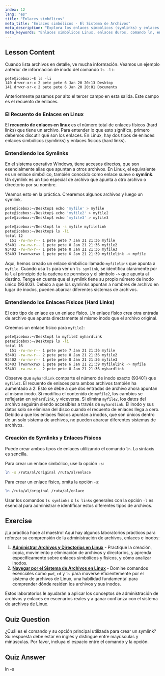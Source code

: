 ```yaml
---
index: 12
lang: "es"
title: "Enlaces simbólicos"
meta_title: "Enlaces simbólicos - El Sistema de Archivos"
meta_description: "Explora los enlaces simbólicos (symlinks) y enlaces duros de Linux. Aprende a crearlos con el comando ln, verificar el conteo de enlaces en Linux con ls, y entiende la diferencia en las salidas de ls para enlaces simbólicos y duros."
meta_keywords: "Enlaces simbólicos Linux, enlaces duros, comando ln, enlaces simbólicos, ls enlace simbólico, conteo de enlaces en linux, ls enlaces simbólicos, ls enlaces, sistema de archivos Linux, tutorial Linux"
---
```


## Lesson Content

Cuando lista archivos en detalle, ve mucha información. Veamos un ejemplo anterior de información de inodo del comando `ls -li`:

```plaintext
pete@icebox:~$ ls -li
140 drwxr-xr-x 2 pete pete 6 Jan 20 20:13 Desktop
141 drwxr-xr-x 2 pete pete 6 Jan 20 20:01 Documents
```

Anteriormente pasamos por alto el tercer campo en esta salida. Este campo es el recuento de enlaces.

### El Recuento de Enlaces en Linux

El **recuento de enlaces en linux** es el número total de enlaces físicos (hard links) que tiene un archivo. Para entender lo que esto significa, primero debemos discutir qué son los enlaces. En Linux, hay dos tipos de enlaces: enlaces simbólicos (symlinks) y enlaces físicos (hard links).

### Entendiendo los Symlinks

En el sistema operativo Windows, tiene accesos directos, que son esencialmente alias que apuntan a otros archivos. En Linux, el equivalente es un enlace simbólico, también conocido como enlace suave o **symlink**. Un symlink es un tipo especial de archivo que apunta a otro archivo o directorio por su nombre.

Veamos esto en la práctica. Crearemos algunos archivos y luego un symlink.

```bash
pete@icebox:~/Desktop$ echo 'myfile' > myfile
pete@icebox:~/Desktop$ echo 'myfile2' > myfile2
pete@icebox:~/Desktop$ echo 'myfile3' > myfile3

pete@icebox:~/Desktop$ ln -s myfile myfilelink
pete@icebox:~/Desktop$ ls -li
total 12
  151 -rw-rw-r-- 1 pete pete 7 Jan 21 21:36 myfile
93401 -rw-rw-r-- 1 pete pete 8 Jan 21 21:36 myfile2
93402 -rw-rw-r-- 1 pete pete 8 Jan 21 21:36 myfile3
93403 lrwxrwxrwx 1 pete pete 6 Jan 21 21:39 myfilelink -> myfile
```

Aquí, hemos creado un enlace simbólico llamado `myfilelink` que apunta a `myfile`. Cuando usa `ls` para ver un `ls symlink`, se identifica claramente por la `l` al principio de la cadena de permisos y el símbolo `->` que apunta al destino. Tenga en cuenta que el symlink tiene su propio número de inodo único (93403). Debido a que los symlinks apuntan a nombres de archivo en lugar de inodos, pueden abarcar diferentes sistemas de archivos.

### Entendiendo los Enlaces Físicos (Hard Links)

El otro tipo de enlace es un enlace físico. Un enlace físico crea otra entrada de archivo que apunta directamente al mismo inodo que el archivo original.

Creemos un enlace físico para `myfile2`:

```bash
pete@icebox:~/Desktop$ ln myfile2 myhardlink
pete@icebox:~/Desktop$ ls -li
total 16
  151 -rw-rw-r-- 1 pete pete 7 Jan 21 21:36 myfile
93401 -rw-rw-r-- 2 pete pete 8 Jan 21 21:36 myfile2
93402 -rw-rw-r-- 1 pete pete 8 Jan 21 21:36 myfile3
93403 lrwxrwxrwx 1 pete pete 6 Jan 21 21:39 myfilelink -> myfile
93401 -rw-rw-r-- 2 pete pete 8 Jan 21 21:36 myhardlink
```

Observe que `myhardlink` comparte el número de inodo exacto (93401) que `myfile2`. El recuento de enlaces para ambos archivos también ha aumentado a 2. Esto se debe a que dos entradas de archivo ahora apuntan al mismo inodo. Si modifica el contenido de `myfile2`, los cambios se reflejarán en `myhardlink`, y viceversa. Si elimina `myfile2`, los datos del archivo seguirán siendo accesibles a través de `myhardlink`. El inodo y sus datos solo se eliminan del disco cuando el recuento de enlaces llega a cero. Debido a que los enlaces físicos apuntan a inodos, que son únicos dentro de un solo sistema de archivos, no pueden abarcar diferentes sistemas de archivos.

### Creación de Symlinks y Enlaces Físicos

Puede crear ambos tipos de enlaces utilizando el comando `ln`. La sintaxis es sencilla.

Para crear un enlace simbólico, use la opción `-s`:

```bash
ln -s /ruta/al/original /ruta/al/enlace
```

Para crear un enlace físico, omita la opción `-s`:

```bash
ln /ruta/al/original /ruta/al/enlace
```

Usar los comandos `ls symlinks` o `ls links` generales con la opción `-l` es esencial para administrar e identificar estos diferentes tipos de archivos.

## Exercise

¡La práctica hace al maestro! Aquí hay algunos laboratorios prácticos para reforzar su comprensión de la administración de archivos, enlaces e inodos:

1.  **[Administrar Archivos y Directorios en Linux](https://labex.io/es/labs/comptia-manage-files-and-directories-in-linux-590835)** - Practique la creación, copia, movimiento y eliminación de archivos y directorios, y aprenda específicamente sobre enlaces simbólicos y físicos, y cómo analizar inodos.
2.  **[Navegar por el Sistema de Archivos en Linux](https://labex.io/es/labs/comptia-navigate-the-filesystem-in-linux-590971)** - Domine comandos esenciales como `pwd`, `cd` y `ls` para moverse eficientemente por el sistema de archivos de Linux, una habilidad fundamental para comprender dónde residen los archivos y sus inodos.

Estos laboratorios le ayudarán a aplicar los conceptos de administración de archivos y enlaces en escenarios reales y a ganar confianza con el sistema de archivos de Linux.

## Quiz Question

¿Cuál es el comando y su opción principal utilizada para crear un symlink? Su respuesta debe estar en inglés y distingue entre mayúsculas y minúsculas. Por favor, incluya el espacio entre el comando y la opción.

## Quiz Answer

ln -s
